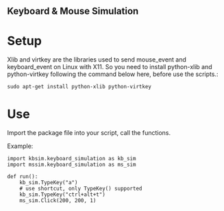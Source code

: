Keyboard & Mouse Simulation
----------------------

# Setup

Xlib and virtkey are the libraries used to send mouse_event and keyboard_event on Linux with X11. So you need to install python-xlib and python-virtkey following the command below here, before use the scripts.:

    sudo apt-get install python-xlib python-virtkey

# Use

Import the package file into your script, call the functions.

Example:

    import kbsim.keyboard_simulation as kb_sim
    import mssim.keyboard_simulation as ms_sim
    
    def run():
        kb_sim.TypeKey("a")
        # use shortcut, only TypeKey() supported
        kb_sim.TypeKey("ctrl+alt+t")
        ms_sim.Click(200, 200, 1)

